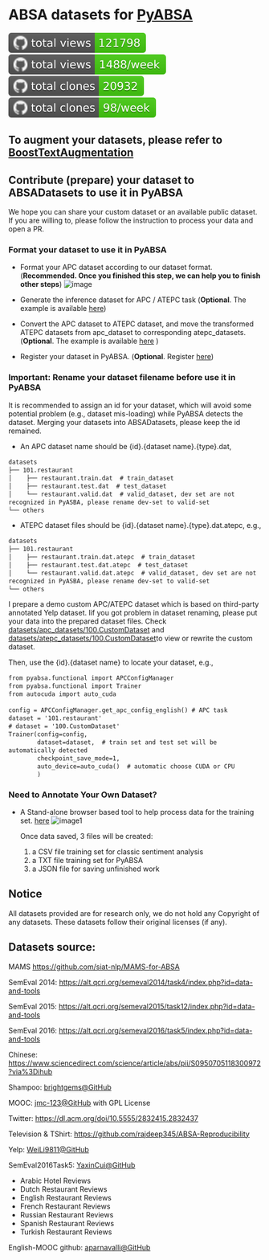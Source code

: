 # ABSA datasets for [PyABSA](https://github.com/yangheng95/PyABSA)

[![total views](https://raw.githubusercontent.com/yangheng95/ABSADatasets/traffic/total_views.svg)](https://github.com/yangheng95/ABSADatasets/tree/traffic#-total-traffic-data-badge)
[![total views per week](https://raw.githubusercontent.com/yangheng95/ABSADatasets/traffic/total_views_per_week.svg)](https://github.com/yangheng95/ABSADatasets/tree/traffic#-total-traffic-data-badge)
[![total clones](https://raw.githubusercontent.com/yangheng95/ABSADatasets/traffic/total_clones.svg)](https://github.com/yangheng95/ABSADatasets/tree/traffic#-total-traffic-data-badge)
[![total clones per week](https://raw.githubusercontent.com/yangheng95/ABSADatasets/traffic/total_clones_per_week.svg)](https://github.com/yangheng95/ABSADatasets/tree/traffic#-total-traffic-data-badge)

## To augment your datasets, please refer to [BoostTextAugmentation](https://github.com/yangheng95/BoostTextAugmentation)
## Contribute (prepare) your dataset to ABSADatasets to use it in PyABSA

We hope you can share your custom dataset or an available public dataset. If you are willing to, please follow the
instruction to process your data and open a PR.

### Format your dataset to use it in PyABSA

- Format your APC dataset according to our dataset format. (**Recommended. Once you finished this step, we can help you
  to finish other steps**)
  ![image](https://user-images.githubusercontent.com/51735130/136219441-c3e9b4e2-6e31-4d32-b6c3-a66788b179f6.png)

- Generate the inference dataset for APC / ATEPC task (**Optional**. The example is
  available [here](https://github.com/yangheng95/PyABSA/blob/release/demos/aspect_polarity_classification/generate_inference_set.py))
- Convert the APC dataset to ATEPC dataset, and move the transformed ATEPC datasets from apc_dataset to corresponding
  atepc_datasets. (**Optional**. The example is
  available [here](https://github.com/yangheng95/PyABSA/blob/release/demos/aspect_term_extraction/convert_apc_set_to_atepc_set.py) )
- Register your dataset in PyABSA. (**Optional**.
  Register [here](https://github.com/yangheng95/PyABSA/blob/302da1e4b2292cdbc5b9c712862e623c427132b8/pyabsa/functional/dataset/dataset_manager.py#L37))

### Important: Rename your dataset filename before use it in PyABSA

It is recommended to assign an id for your dataset, which will avoid some potential problem (e.g., dataset mis-loading)
while PyABSA detects the dataset.
Merging your datasets into ABSADatasets, please keep the id remained.

- An APC dataset name should be {id}.{dataset name}.{type}.dat,

```tree
datasets
├── 101.restaurant
│    ├── restaurant.train.dat  # train_dataset
│    ├── restaurant.test.dat  # test_dataset
│    └── restaurant.valid.dat  # valid_dataset, dev set are not recognized in PyASBA, please rename dev-set to valid-set
└── others
```

- ATEPC dataset files should be {id}.{dataset name}.{type}.dat.atepc,
  e.g.,

```tree
datasets
├── 101.restaurant
│    ├── restaurant.train.dat.atepc  # train_dataset
│    ├── restaurant.test.dat.atepc  # test_dataset
│    └── restaurant.valid.dat.atepc  # valid_dataset, dev set are not recognized in PyASBA, please rename dev-set to valid-set
└── others
```

I prepare a demo custom APC/ATEPC dataset which is based on third-party annotated Yelp dataset. Iif you got problem in
dataset renaming, please put your data into the prepared dataset files.
Check [datasets/apc_datasets/100.CustomDataset](./datasets/apc_datasets/100.CustomDataset)
and [datasets/atepc_datasets/100.CustomDataset](./datasets/apc_datasets/100.CustomDataset)to view or rewrite the custom
dataset.

Then, use the {id}.{dataset name} to locate your dataset, e.g.,

```python3
from pyabsa.functional import APCConfigManager
from pyabsa.functional import Trainer
from autocuda import auto_cuda

config = APCConfigManager.get_apc_config_english() # APC task
dataset = '101.restaurant' 
# dataset = '100.CustomDataset'
Trainer(config=config,
        dataset=dataset,  # train set and test set will be automatically detected
        checkpoint_save_mode=1,
        auto_device=auto_cuda()  # automatic choose CUDA or CPU
        )
```

### Need to Annotate Your Own Dataset?

- A Stand-alone browser based tool to help process data for the training
  set. [here](https://github.com/yangheng95/ABSADatasets/tree/v1.2/DPT)
  ![image1](https://user-images.githubusercontent.com/4684417/139701633-d77a009b-1a12-4ef2-9663-37d2d36e1af1.JPG)

  Once data saved, 3 files will be created:

    1. a CSV file training set for classic sentiment analysis
    2. a TXT file training set for PyABSA
    3. a JSON file for saving unfinished work

## Notice

All datasets provided are for research only, we do not hold any Copyright of any datasets. These datasets follow their
original licenses (if any).

## Datasets source:

MAMS https://github.com/siat-nlp/MAMS-for-ABSA

SemEval 2014: https://alt.qcri.org/semeval2014/task4/index.php?id=data-and-tools

SemEval 2015: https://alt.qcri.org/semeval2015/task12/index.php?id=data-and-tools

SemEval 2016: https://alt.qcri.org/semeval2016/task5/index.php?id=data-and-tools

Chinese: https://www.sciencedirect.com/science/article/abs/pii/S0950705118300972?via%3Dihub

Shampoo: [brightgems@GitHub](https://github.com/brightgems/ABSADatasets)

MOOC: [jmc-123@GitHub](https://github.com/jmc-123/ABSADatasets) with GPL License

Twitter: https://dl.acm.org/doi/10.5555/2832415.2832437

Television & TShirt: https://github.com/rajdeep345/ABSA-Reproducibility

Yelp: [WeiLi9811@GitHub](https://github.com/WeiLi9811)

SemEval2016Task5: [YaxinCui@GitHub](https://github.com/YaxinCui/ABSADataset)

- Arabic Hotel Reviews
- Dutch Restaurant Reviews
- English Restaurant Reviews
- French Restaurant Reviews
- Russian Restaurant Reviews
- Spanish Restaurant Reviews
- Turkish Restaurant Reviews

English-MOOC github: [aparnavalli@GitHub](https://github.com/aparnavalli)
